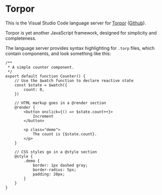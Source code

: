 # Torpor

This is the Visual Studio Code language server for [Torpor](https://torpor.dev) ([Github](https://github.com/andrewjk/torpor)).

Torpor is yet another JavaScript framework, designed for simplicity and completeness.

The language server provides syntax highlighting for `.torp` files, which contain components, and look something like this:

```
/**
 * A simple counter component.
 */
export default function Counter() {
    // Use the $watch function to declare reactive state
    const $state = $watch({
        count: 0,
    })

    // HTML markup goes in a @render section
    @render {
        <button onclick={() => $state.count++}>
            Increment
        </button>

        <p class="demo">
            The count is {$state.count}.
        </p>
    }

    // CSS styles go in a @style section
    @style {
        .demo {
            border: 1px dashed gray;
            border-radius: 5px;
            padding: 20px;
        }
    }
}

```
